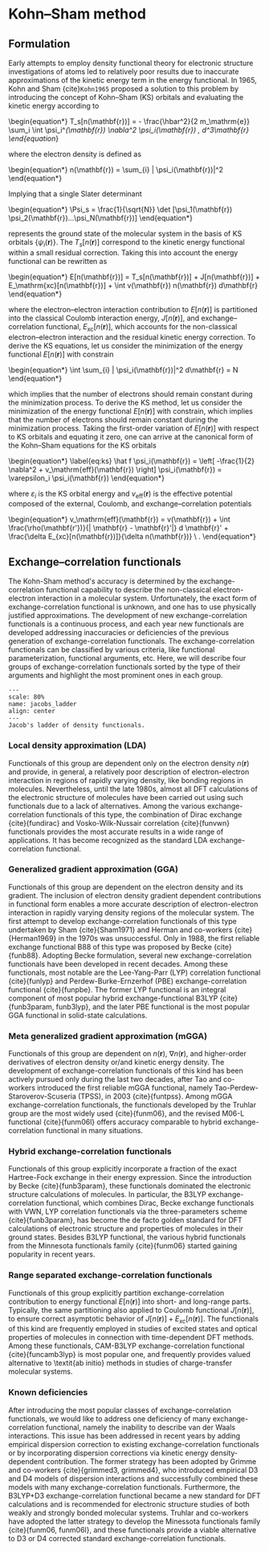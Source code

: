 # Kohn–Sham method

## Formulation

Early attempts to employ density functional theory for electronic structure investigations of atoms led to relatively poor results due to inaccurate approximations of the kinetic energy term in the energy functional. In 1965, Kohn and Sham {cite}`Kohn1965` proposed a solution to this problem by introducing the concept of Kohn–Sham (KS) orbitals and evaluating the kinetic energy according to

\begin{equation*}
T_s[n(\mathbf{r})] = - \frac{\hbar^2}{2 m_\mathrm{e}}
\sum_i \int  \psi_i^*(\mathbf{r}) \nabla^2  \psi_i(\mathbf{r}) \, d^3\mathbf{r}  
\end{equation*}

where the electron density is defined as

\begin{equation*}
n(\mathbf{r}) = \sum_{i} | \psi_i(\mathbf{r})|^2 
\end{equation*}

Implying that a single Slater determinant 

\begin{equation*}
\Psi_s = \frac{1}{\sqrt{N}} \det [\psi_1(\mathbf{r}) \psi_2(\mathbf{r})...\psi_N(\mathbf{r})]
\end{equation*}

represents the ground state of the molecular system in the basis of KS orbitals $\{\psi_i(\mathbf{r})\}$. The $T_s[n(\mathbf{r})]$ correspond to the kinetic energy functional within a small residual correction. Taking this into account the energy functional can be rewritten as 

\begin{equation*}
E[n(\mathbf{r})] = T_s[n(\mathbf{r})] + J[n(\mathbf{r})] + E_\mathrm{xc}[n(\mathbf{r})] + \int v(\mathbf{r}) n(\mathbf{r}) d\mathbf{r}
\end{equation*}

where the electron–electron interaction contribution to $E[n(\mathbf{r})]$ is partitioned into the classical Coulomb interaction energy, 
$J[n(\mathbf{r})]$, and exchange–correlation functional, $E_\mathrm{xc}[n(\mathbf{r})]$, which accounts for the non-classical electron–electron interaction and the residual kinetic energy correction. To derive the KS equations, let us consider the minimization of the energy functional 
$E[n(\mathbf{r})]$ with constrain

\begin{equation*}
\int \sum_{i} | \psi_i(\mathbf{r})|^2 d\mathbf{r} = N
\end{equation*}

which implies that the number of electrons should remain constant during the minimization process. To derive the KS method, let us consider the minimization of the energy functional  $E[n(\mathbf{r})]$ with constrain, which implies that the number of electrons should 
remain constant during the minimization process.  Taking the first-order variation of $E[n(\mathbf{r})]$  with respect to KS orbitals and 
equating it zero, one can arrive at the canonical form of the Kohn–Sham equations for the KS orbitals 

\begin{equation*}
\label{eq:ks}
\hat f \psi_i(\mathbf{r}) = \left[ -\frac{1}{2} \nabla^2 + v_\mathrm{eff}(\mathbf{r}) \right] \psi_i(\mathbf{r}) = \varepsilon_i \psi_i(\mathbf{r})
\end{equation*}

where $\varepsilon_i$ is the KS orbital energy and $v_\mathrm{eff}(\mathbf{r})$ is the effective potential composed of the external, Coulomb, and exchange–correlation potentials

\begin{equation*}
    v_\mathrm{eff}(\mathbf{r}) =  v(\mathbf{r}) + \int \frac{\rho(\mathbf{r'})}{| \mathbf{r} - \mathbf{r}'|} d \mathbf{r}' + \frac{\delta E_{xc}[n(\mathbf{r})]}{\delta n(\mathbf{r})} \ . 
\end{equation*}

## Exchange–correlation functionals

The Kohn-Sham method's accuracy is determined by the exchange-correlation functional capability to describe the non-classical electron-electron interaction in a molecular system. Unfortunately, the exact form of exchange-correlation functional is unknown,  and one has to use physically justified approximations. The development of new exchange-correlation functionals is a continuous process, and each year new functionals are developed addressing inaccuracies or deficiencies of the previous generation of exchange-correlation functionals. The exchange-correlation functionals can be classified by various criteria, like functional parameterization, functional arguments, etc. Here, we will describe four groups of exchange-correlation functionals sorted by the type of their arguments and highlight the most prominent ones in each group.

```{figure} /img/jacobs_ladder.svg
---
scale: 80%
name: jacobs_ladder
align: center
---
Jacob's ladder of density functionals.
```

### Local density approximation (LDA)

Functionals of this group are dependent only on the electron density $n(\mathbf{r})$ and provide, in general, a relatively poor description of electron-electron interaction in regions of rapidly varying density, like bonding regions in molecules.  Nevertheless, until the late 1980s, almost all DFT calculations of the electronic structure of molecules have been carried out using such functionals due to a lack of alternatives. Among the various exchange-correlation functionals of this type, the combination of Dirac exchange {cite}{fundirac} and Vosko-Wilk-Nussair correlation {cite}{funvwn} functionals provides the most accurate results in a wide range of applications. It has become recognized as the standard LDA exchange-correlation functional.

### Generalized gradient approximation (GGA)

Functionals of this group are dependent on the electron density and its gradient. The inclusion of electron density gradient dependent contributions in functional form enables a more accurate description of electron-electron interaction in rapidly varying density regions of the molecular system. The first attempt to develop exchange-correlation functionals of this type undertaken by Sham {cite}{Sham1971} and Herman and co-workers {cite}{Herman1969} in the 1970s was unsuccessful. Only in 1988, the first reliable exchange functional B88 of this type was proposed by Becke {cite}{funb88}. Adopting Becke formulation, several new exchange-correlation functionals have been developed in recent decades. Among these functionals, most notable are the Lee-Yang-Parr (LYP) correlation functional {cite}{funlyp} and Perdew-Burke-Ernzerhof (PBE) exchange-correlation functional {cite}{funpbe}. The former LYP functional is an integral component of most popular hybrid exchange-functional B3LYP {cite}{funb3param, funb3lyp}, and the later PBE functional is the most popular GGA functional in solid-state calculations.  

### Meta generalized gradient approximation (mGGA)

Functionals of this group are dependent on $n(\mathbf{r})$,  $\nabla n(\mathbf{r})$, and higher-order derivatives of electron density or/and kinetic energy density. The development of exchange-correlation functionals of this kind has been actively pursued only during the last two decades, after Tao and co-workers introduced the first reliable mGGA functional, namely Tao-Perdew-Staroverov-Scuseria (TPSS), in 2003 {cite}{funtpss}.  Among mGGA exchange-correlation functionals, the functionals developed by the Truhlar group are the most widely used {cite}{funm06}, and the revised M06-L functional {cite}{funm06l} offers accuracy comparable to hybrid exchange-correlation functional in many situations.  

### Hybrid exchange-correlation functionals

Functionals of this group explicitly incorporate a fraction of the exact Hartree-Fock exchange in their energy expression. Since the introduction by Becke {cite}{funb3param}, these functionals dominated the electronic structure calculations of molecules. In particular, the  B3LYP exchange-correlation functional, which combines Dirac, Becke exchange functionals with VWN, LYP correlation functionals via the three-parameters scheme {cite}{funb3param}, has become the de facto golden standard for DFT calculations of electronic structure and properties of molecules in their ground states. Besides B3LYP functional, the various hybrid functionals from the Minnesota functionals family {cite}{funm06} started gaining popularity in recent years.   

### Range separated exchange-correlation functionals

Functionals of this group explicitly partition exchange-correlation contribution to energy functional $E[n(\mathbf{r})]$ into short- and long-range parts. Typically, the same partitioning also applied to Coulomb functional $J[n(\mathbf{r})]$, to ensure correct asymptotic behavior of $J[n(\mathbf{r})] + E_{xc}[n(\mathbf{r})]$. The functionals of this kind are frequently employed in studies of excited states and optical properties of molecules in connection with time-dependent DFT methods. Among these functionals, CAM-B3LYP exchange-correlation functional {cite}{funcamb3lyp} is most popular one, and frequently provides valued alternative to \textit{ab initio} methods in studies of  charge-transfer molecular systems.    

### Known deficiencies 

After introducing the most popular classes of exchange-correlation functionals, we would like to address one deficiency of many exchange-correlation functional, namely the inability to describe van der Waals interactions. This issue has been addressed in recent years by adding empirical dispersion correction to existing exchange-correlation functionals or by incorporating dispersion corrections via kinetic energy density-dependent contribution. The former strategy has been adopted by Grimme and co-workers {cite}{grimmed3, grimmed4}, who introduced empirical D3 and D4 models of dispersion interactions and successfully combined these models with many exchange-correlation functionals. Furthermore, the B3LYP+D3 exchange-correlation functional became a new standard for DFT calculations and is recommended for electronic structure studies of both weakly and strongly bonded molecular systems. Truhlar and co-workers have adopted the latter strategy to develop the Minessota functionals family {cite}{funm06, funm06l}, and these functionals provide a viable alternative to D3 or D4 corrected standard exchange-correlation functionals. 
